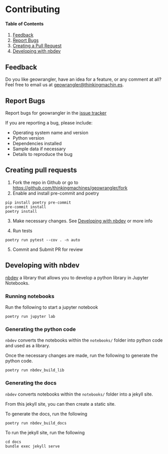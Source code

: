 # Contributing

#### Table of Contents

1. [Feedback](#feature-requests-or-feedback)
2. [Report Bugs](#report-bugs)
3. [Creating a Pull Request](#creating-a-pull-request)
4. [Developing with nbdev](#developing-with-nbdev)

## Feedback

Do you like geowrangler, have an idea for a feature, or any comment at all? Feel free to email us at geowrangler@thinkingmachin.es.

## Report Bugs

Report bugs for geowrangler in the [issue tracker](https://github.com/thinkingmachines/geowrangler/issues)

If you are reporting a bug, please include:

- Operating system name and version
- Python version
- Dependencies installed
- Sample data if necessary
- Details to reproduce the bug

## Creating pull requests

1. Fork the repo in Github or go to https://github.com/thinkingmachines/geowrangler/fork
2. Enable and install pre-commit and poetry

```
pip install poetry pre-commit
pre-commit install
poetry install
```

3. Make necessary changes. See [Developing with nbdev](#developing-with-nbdev) or more info

4. Run tests

```
poetry run pytest --cov . -n auto
```

5. Commit and Submit PR for review

## Developing with nbdev

[nbdev](https://github.com/fastai/nbdev) a library that allows you to develop a python library in Jupyter Notebooks.

### Running notebooks

Run the following to start a jupyter notebook

```
poetry run jupyter lab
```

### Generating the python code

`nbdev` converts the notebooks within the `notebooks/` folder into python code and used as a library.

Once the necessary changes are made, run the following to generate the python code.

```
poetry run nbdev_build_lib
```

### Generating the docs

`nbdev` converts notebooks within the `notebooks/` folder into a jekyll site.

From this jekyll site, you can then create a static site.

To generate the docs, run the following

```
poetry run nbdev_build_docs
```

To run the jekyll site, run the following

```
cd docs
bundle exec jekyll serve
```
